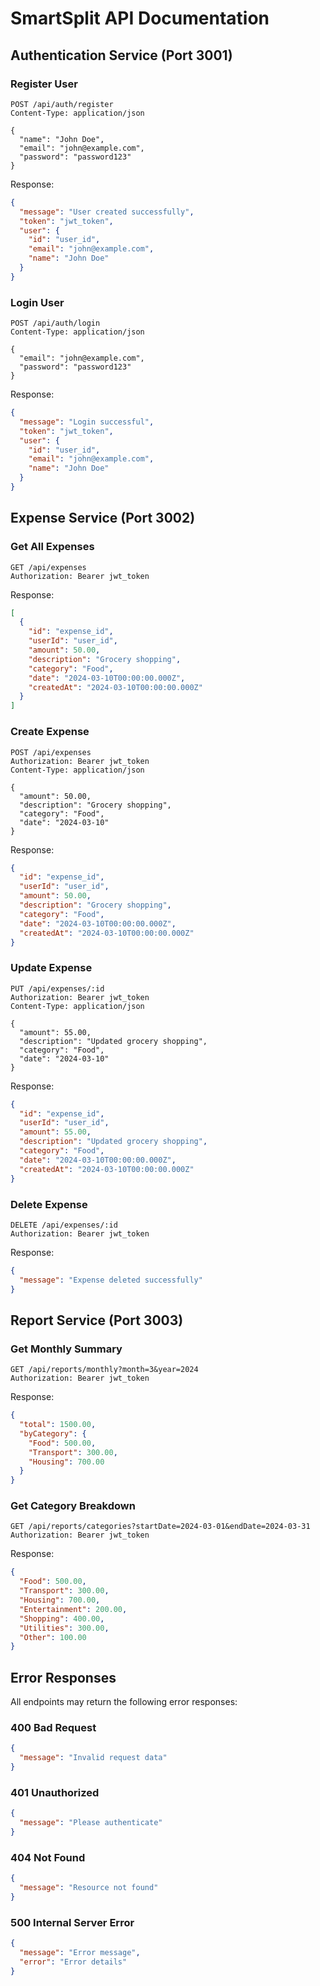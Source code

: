 # SmartSplit API Documentation

## Authentication Service (Port 3001)

### Register User
```http
POST /api/auth/register
Content-Type: application/json

{
  "name": "John Doe",
  "email": "john@example.com",
  "password": "password123"
}
```

Response:
```json
{
  "message": "User created successfully",
  "token": "jwt_token",
  "user": {
    "id": "user_id",
    "email": "john@example.com",
    "name": "John Doe"
  }
}
```

### Login User
```http
POST /api/auth/login
Content-Type: application/json

{
  "email": "john@example.com",
  "password": "password123"
}
```

Response:
```json
{
  "message": "Login successful",
  "token": "jwt_token",
  "user": {
    "id": "user_id",
    "email": "john@example.com",
    "name": "John Doe"
  }
}
```

## Expense Service (Port 3002)

### Get All Expenses
```http
GET /api/expenses
Authorization: Bearer jwt_token
```

Response:
```json
[
  {
    "id": "expense_id",
    "userId": "user_id",
    "amount": 50.00,
    "description": "Grocery shopping",
    "category": "Food",
    "date": "2024-03-10T00:00:00.000Z",
    "createdAt": "2024-03-10T00:00:00.000Z"
  }
]
```

### Create Expense
```http
POST /api/expenses
Authorization: Bearer jwt_token
Content-Type: application/json

{
  "amount": 50.00,
  "description": "Grocery shopping",
  "category": "Food",
  "date": "2024-03-10"
}
```

Response:
```json
{
  "id": "expense_id",
  "userId": "user_id",
  "amount": 50.00,
  "description": "Grocery shopping",
  "category": "Food",
  "date": "2024-03-10T00:00:00.000Z",
  "createdAt": "2024-03-10T00:00:00.000Z"
}
```

### Update Expense
```http
PUT /api/expenses/:id
Authorization: Bearer jwt_token
Content-Type: application/json

{
  "amount": 55.00,
  "description": "Updated grocery shopping",
  "category": "Food",
  "date": "2024-03-10"
}
```

Response:
```json
{
  "id": "expense_id",
  "userId": "user_id",
  "amount": 55.00,
  "description": "Updated grocery shopping",
  "category": "Food",
  "date": "2024-03-10T00:00:00.000Z",
  "createdAt": "2024-03-10T00:00:00.000Z"
}
```

### Delete Expense
```http
DELETE /api/expenses/:id
Authorization: Bearer jwt_token
```

Response:
```json
{
  "message": "Expense deleted successfully"
}
```

## Report Service (Port 3003)

### Get Monthly Summary
```http
GET /api/reports/monthly?month=3&year=2024
Authorization: Bearer jwt_token
```

Response:
```json
{
  "total": 1500.00,
  "byCategory": {
    "Food": 500.00,
    "Transport": 300.00,
    "Housing": 700.00
  }
}
```

### Get Category Breakdown
```http
GET /api/reports/categories?startDate=2024-03-01&endDate=2024-03-31
Authorization: Bearer jwt_token
```

Response:
```json
{
  "Food": 500.00,
  "Transport": 300.00,
  "Housing": 700.00,
  "Entertainment": 200.00,
  "Shopping": 400.00,
  "Utilities": 300.00,
  "Other": 100.00
}
```

## Error Responses

All endpoints may return the following error responses:

### 400 Bad Request
```json
{
  "message": "Invalid request data"
}
```

### 401 Unauthorized
```json
{
  "message": "Please authenticate"
}
```

### 404 Not Found
```json
{
  "message": "Resource not found"
}
```

### 500 Internal Server Error
```json
{
  "message": "Error message",
  "error": "Error details"
}
``` 
